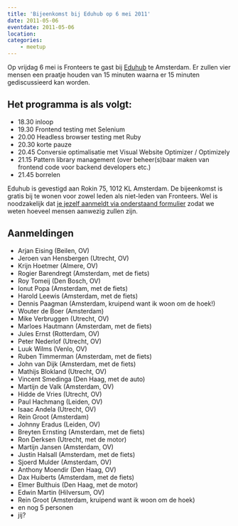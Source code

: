 ```yaml
---
title: 'Bijeenkomst bij Eduhub op 6 mei 2011'
date: 2011-05-06
eventdate: 2011-05-06
location:
categories:
    - meetup
---
```


Op vrijdag 6 mei is Fronteers te gast bij [Eduhub](http://eduhub.nl) te Amsterdam. Er zullen vier mensen een praatje houden van 15 minuten waarna er 15 minuten gediscussieerd kan worden.

## Het programma is als volgt:

-   18.30 inloop
-   19.30 Frontend testing met Selenium
-   20.00 Headless browser testing met Ruby
-   20.30 korte pauze
-   20.45 Conversie optimalisatie met Visual Website Optimizer / Optimizely
-   21.15 Pattern library management (over beheer(s)baar maken van frontend code voor backend developers etc.)
-   21.45 borrelen

Eduhub is gevestigd aan Rokin 75, 1012 KL Amsterdam. De bijeenkomst is gratis bij te wonen voor zowel leden als niet-leden van Fronteers. Wel is noodzakelijk dat [je jezelf aanmeldt via onderstaand formulier](#formulier-1) zodat we weten hoeveel mensen aanwezig zullen zijn.

## Aanmeldingen

-   Arjan Eising (Beilen, OV)
-   Jeroen van Hensbergen (Utrecht, OV)
-   Krijn Hoetmer (Almere, OV)
-   Rogier Barendregt (Amsterdam, met de fiets)
-   Roy Tomeij (Den Bosch, OV)
-   Ionut Popa (Amsterdam, met de fiets)
-   Harold Leewis (Amsterdam, met de fiets)
-   Dennis Paagman (Amsterdam, kruipend want ik woon om de hoek!)
-   Wouter de Boer (Amsterdam)
-   Mike Verbruggen (Utrecht, OV)
-   Marloes Hautmann (Amsterdam, met de fiets)
-   Jules Ernst (Rotterdam, OV)
-   Peter Nederlof (Utrecht, OV)
-   Luuk Wilms (Venlo, OV)
-   Ruben Timmerman (Amsterdam, met de fiets)
-   John van Dijk (Amsterdam, met de fiets)
-   Mathijs Blokland (Utrecht, OV)
-   Vincent Smedinga (Den Haag, met de auto)
-   Martijn de Valk (Amsterdam, OV)
-   Hidde de Vries (Utrecht, OV)
-   Paul Hachmang (Leiden, OV)
-   Isaac Andela (Utrecht, OV)
-   Rein Groot (Amsterdam)
-   Johnny Eradus (Leiden, OV)
-   Breyten Ernsting (Amsterdam, met de fiets)
-   Ron Derksen (Utrecht, met de motor)
-   Martijn Jansen (Amsterdam, OV)
-   Justin Halsall (Amsterdam, met de fiets)
-   Sjoerd Mulder (Amsterdam, OV)
-   Anthony Moendir (Den Haag, OV)
-   Dax Huiberts (Amsterdam, met de fiets)
-   Elmer Bulthuis (Den Haag, met de motor)
-   Edwin Martin (Hilversum, OV)
-   Rein Groot (Amsterdam, kruipend want ik woon om de hoek)
-   en nog 5 personen
-   jij?
